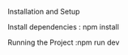 <p>Installation and Setup</p>
<p>Install dependencies : npm install</p>
<p>Running the Project :npm run dev </p>
